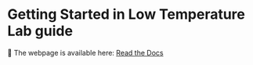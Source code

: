 # Getting Started in Low Temperature Lab guide


📖 The webpage is available here: [Read the Docs](https://ltlguide.readthedocs.io/)

